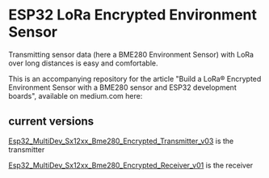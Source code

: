 # ESP32 LoRa Encrypted Environment Sensor

Transmitting sensor data (here a BME280 Environment Sensor) with LoRa over long distances is easy and comfortable.

This is an accompanying repository for the article "Build a LoRa® Encrypted Environment Sensor with a BME280 sensor and ESP32 development boards", available on medium.com here: 

## current versions

[Esp32_MultiDev_Sx12xx_Bme280_Encrypted_Transmitter_v03](https://github.com/AndroidCrypto/ESP32_LoRa_Encrypted_EnvironmentSensor/tree/main/Esp32_MultiDev_Sx12xx_Bme280_Encrypted_Transmitter_v03) is the transmitter

[Esp32_MultiDev_Sx12xx_Bme280_Encrypted_Receiver_v01](https://github.com/AndroidCrypto/ESP32_LoRa_Encrypted_EnvironmentSensor/tree/main/Esp32_MultiDev_Sx12xx_Bme280_Encrypted_Receiver_v01) is the receiver
